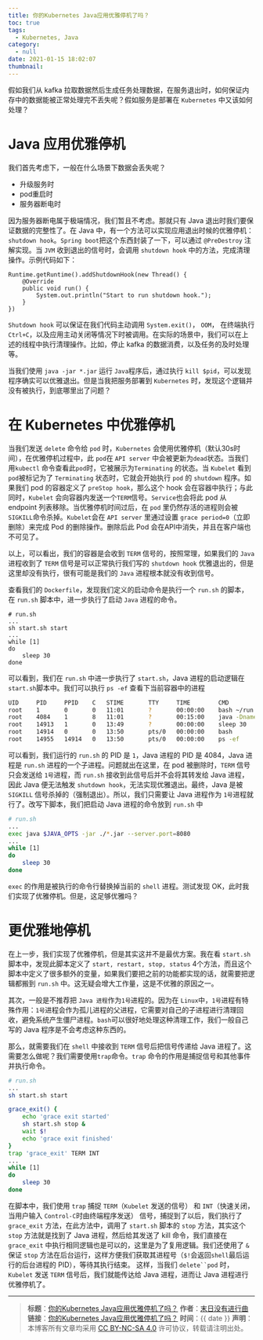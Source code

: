 ```yaml
---
title: 你的Kubernetes Java应用优雅停机了吗？
toc: true
tags:
  - Kubernetes, Java
category:
  - null
date: 2021-01-15 18:02:07
thumbnail:
---
```


假如我们从 kafka 拉取数据然后生成任务处理数据，在服务退出时，如何保证内存中的数据能被正常处理完不丢失呢？假如服务是部署在 `Kubernetes` 中又该如何处理？
<!--more-->

# Java 应用优雅停机
我们首先考虑下，一般在什么场景下数据会丢失呢？

* 升级服务时
* pod重启时
* 服务器断电时

因为服务器断电属于极端情况，我们暂且不考虑。那就只有 Java 退出时我们要保证数据的完整性了。在 Java 中，有一个方法可以实现应用退出时候的优雅停机：`shutdown hook`。`Spring boot`把这个东西封装了一下，可以通过 `@PreDestroy` 注解实现。当 `JVM` 收到退出的信号时，会调用 `shutdown hook` 中的方法，完成清理操作。示例代码如下：

```
Runtime.getRuntime().addShutdownHook(new Thread() {
	@Override
	public void run() {
		System.out.println("Start to run shutdown hook.");
	}
})

``` 


`Shutdown hook` 可以保证在我们代码主动调用 `System.exit()`， `OOM`， 在终端执行 `Ctrl+C`，以及应用主动关闭等情况下时被调用。在实际的场景中，我们可以在上述的线程中执行清理操作。比如，停止 kafka 的数据消费，以及任务的及时处理等。

当我们使用 `java -jar *.jar` 运行 `Java`程序后，通过执行 `kill $pid`，可以发现程序确实可以优雅退出。但是当我把服务部署到 `Kubernetes` 时，发现这个逻辑并没有被执行，到底哪里出了问题？


# 在 Kubernetes 中优雅停机
当我们发送 `delete` 命令给 `pod` 时，`Kubernetes` 会使用优雅停机（默认30s时间），在优雅停机过程中，此 `pod`在 `API server` 中会被更新为`dead`状态。当我们用`kubectl` 命令查看此`pod`时，它被展示为`Terminating` 的状态。当 `Kubelet` 看到 `pod`被标记为了 `Terminating` 状态时，它就会开始执行 `pod` 的 `shutdown` 程序。如果我们 pod 的容器定义了 `preStop hook`，那么这个 hook 会在容器中执行；与此同时，`Kubelet` 会向容器内发送一个`TERM`信号。`Service`也会将此 pod 从 endpoint 列表移除。当优雅停机时间过后，在 `pod` 里仍然存活的进程则会被`SIGKILL`命令杀掉。`Kubelet`会在 `API server` 里通过设置 `grace period=0`（立即删除）来完成 Pod 的删除操作。删除后此 Pod 会在API中消失，并且在客户端也不可见了。

以上，可以看出，我们的容器是会收到 `TERM` 信号的，按照常理，如果我们的 `Java` 进程收到了 `TERM` 信号是可以正常执行我们写的 `shutdown hook` 优雅退出的，但是这里却没有执行，很有可能是我们的 `Java` 进程根本就没有收到信号。

查看我们的 `Dockerfile`，发现我们定义的启动命令是执行一个 `run.sh` 的脚本，在 `run.sh` 脚本中，进一步执行了启动 `Java` 进程的命令。

```bash(run.sh)
# run.sh
...
sh start.sh start
...
while [1]
do 
	sleep 30
done
```

可以看到，我们在 `run.sh` 中进一步执行了 `start.sh`，Java 进程的启动逻辑在`start.sh`脚本中。我们可以执行 `ps -ef` 查看下当前容器中的进程

```bash
UID		PID		PPID	C 	STIME 		TTY 	TIME 		CMD
root	1		0		0	11:01		?		00:00:00	bash ~/run.sh	
root	4084	1		8	11:01		?		00:15:00	java -Dname=test
root	14913	1		0	13:49		?		00:00:00	sleep 30
root	14914	0		0	13:50		pts/0	00:00:00	bash
root	14955	14914	0	13:50		pts/0	00:00:00	ps -ef
```

可以看到，我们运行的 `run.sh` 的 PID 是 `1`，Java 进程的 PID 是 4084，Java 进程是 `run.sh` 进程的一个子进程。问题就出在这里，在 pod 被删除时，`TERM` 信号只会发送给 `1号`进程，而 `run.sh` 接收到此信号后并不会将其转发给 Java 进程，因此 Java 便无法触发 `shutdown hook`，无法实现优雅退出。最终，Java 是被 `SIGKILL` 信号杀掉的（强制退出）。所以，我们只需要让 Java 进程作为 `1号`进程就行了。改写下脚本，我们把启动 Java 进程的命令放到 `run.sh` 中

```bash
# run.sh
...
exec java $JAVA_OPTS -jar ./*.jar --server.port=8080
...
while [1]
do 
	sleep 30
done
```

`exec` 的作用是被执行的命令行替换掉当前的 `shell` 进程。测试发现 OK，此时我们实现了优雅停机。但是，这足够优雅吗？

# 更优雅地停机
在上一步，我们实现了优雅停机，但是其实这并不是最优方案。我在看 `start.sh` 脚本中，发现此脚本定义了 `start, restart, stop, status` 4个方法，而且这个脚本中定义了很多额外的变量，如果我们要把之前的功能都实现的话，就需要把逻辑都搬到 `run.sh` 中。这无疑会增大工作量，这是不优雅的原因之一。

其次，一般是不推荐把 `Java 进程`作为`1号`进程的。因为在 `Linux`中，`1号`进程有特殊作用：`1号`进程会作为孤儿进程的父进程，它需要对自己的子进程进行清理回收，避免系统产生僵尸进程。`bash`可以很好地处理这种清理工作，我们一般自己写的 Java 程序是不会考虑这种东西的。

那么，就需要我们在 `shell` 中接收到 `TERM` 信号后把信号传递给 Java 进程了。这需要怎么做呢？我们需要使用`trap`命令。`trap` 命令的作用是捕捉信号和其他事件并执行命令。

```bash
# run.sh
...
sh start.sh start

grace_exit() {
	echo 'grace exit started'
	sh start.sh stop &
	wait $!
	echo 'grace exit finished'
}
trap 'grace_exit' TERM INT
...
while [1]
do 
	sleep 30
done
```

在脚本中，我们使用 `trap` 捕捉 `TERM`（`Kubelet` 发送的信号） 和 `INT`（快速关闭，当用户输入 `Control-C`时由终端程序发送） 信号，捕捉到了以后，我们执行了 `grace_exit` 方法，在此方法中，调用了 `start.sh` 脚本的 `stop` 方法，其实这个 `stop` 方法就是找到了 Java 进程，然后给其发送了 kill 命令，我们直接在 `grace_exit` 中执行相同逻辑也是可以的，这里是为了复用逻辑。我们还使用了 `&` 保证 `stop` 方法在后台运行，这样方便我们获取其进程号（`$!`会返回`shell`最后运行的后台进程的 PID），等待其执行结束。 这样，当我们 `delete``pod` 时，`Kubelet` 发送 `TERM` 信号后，我们就能传达给 Java 进程，进而让 Java 进程进行优雅停机了。

---
> **标题**：[你的Kubernetes Java应用优雅停机了吗？](https://dengkaiting.com/)
> **作者**：[末日没有进行曲](https://dengkaiting.com/)
> **链接**：[你的Kubernetes Java应用优雅停机了吗？](https://dengkaiting.com/)
> **时间**：{{ date }}
> **声明**：本博客所有文章均采用 [CC BY-NC-SA 4.0](https://creativecommons.org/licenses/by-nc-sa/4.0/deed.zh) 许可协议，转载请注明出处。